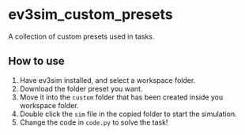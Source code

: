 # ev3sim_custom_presets
A collection of custom presets used in tasks.

## How to use

1. Have ev3sim installed, and select a workspace folder.
2. Download the folder preset you want.
3. Move it into the `custom` folder that has been created inside you workspace folder.
4. Double click the `sim` file in the copied folder to start the simulation.
5. Change the code in `code.py` to solve the task!

